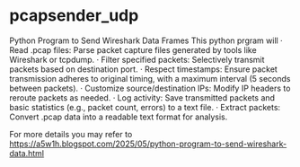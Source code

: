 # pcapsender_udp
Python Program to Send Wireshark Data Frames
This python prgram will 
· Read .pcap files: Parse packet capture files generated by tools like Wireshark or tcpdump.
· Filter specified packets: Selectively transmit packets based on destination port.
· Respect timestamps: Ensure packet transmission adheres to original timing, with a maximum interval (5 seconds between packets).
· Customize source/destination IPs: Modify IP headers to reroute packets as needed.
· Log activity: Save transmitted packets and basic statistics (e.g., packet count, errors) to a text file.
· Extract packets: Convert .pcap data into a readable text format for analysis.

For more details you may refer to https://a5w1h.blogspot.com/2025/05/python-program-to-send-wireshark-data.html
